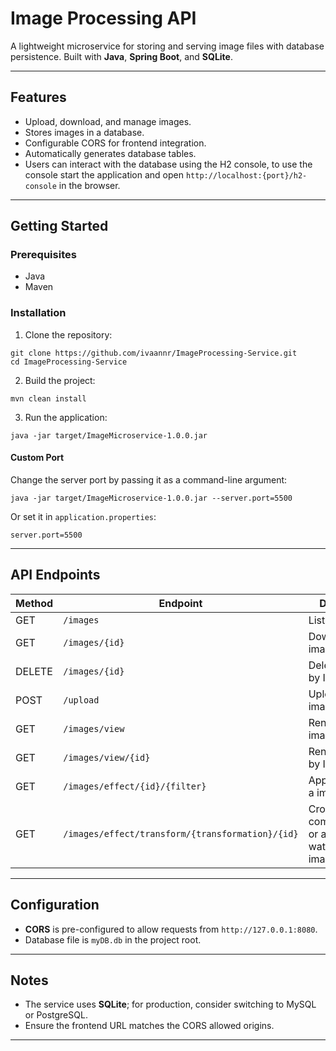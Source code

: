 <h1 id="image-microservice-api">Image Processing API</h1>
<p>A lightweight microservice for storing and serving image files with database persistence. Built with <strong>Java</strong>, <strong>Spring Boot</strong>, and <strong>SQLite</strong>.</p>
<hr />
<h2 id="features">Features</h2>
<ul>
<li>Upload, download, and manage images.</li>
<li>Stores images in a database.</li>
<li>Configurable CORS for frontend integration.</li>
<li>Automatically generates database tables.</li>
<li>Users can interact with the database using the H2 console, to use the console start the application and open <code>http://localhost:{port}/h2-console</code> in the browser.</li>
</ul>
<hr />
<h2 id="getting-started">Getting Started</h2>
<h3 id="prerequisites">Prerequisites</h3>
<ul>
<li>Java</li>
<li>Maven</li>
</ul>
<h3 id="installation">Installation</h3>
<ol>
<li>Clone the repository:</li>
</ol>
<pre><code class="language-bash">git clone https://github.com/ivaannr/ImageProcessing-Service.git
cd ImageProcessing-Service
</code></pre>
<ol start="2">
<li>Build the project:</li>
</ol>
<pre><code class="language-bash">mvn clean install
</code></pre>
<ol start="3">
<li>Run the application:</li>
</ol>
<pre><code class="language-bash">java -jar target/ImageMicroservice-1.0.0.jar
</code></pre>
<h4 id="custom-port">Custom Port</h4>
<p>Change the server port by passing it as a command-line argument:</p>
<pre><code class="language-bash">java -jar target/ImageMicroservice-1.0.0.jar --server.port=5500
</code></pre>
<p>Or set it in <code>application.properties</code>:</p>
<pre><code class="language-properties">server.port=5500
</code></pre>
<hr />
<h2 id="api-endpoints">API Endpoints</h2>
<table>
<thead>
<tr>
<th>Method</th>
<th>Endpoint</th>
<th>Description</th>
</tr>
</thead>
<tbody>
<tr>
<td>GET</td>
<td><code>/images</code></td>
<td>List all images</td>
</tr>
<tr>
<td>GET</td>
<td><code>/images/{id}</code></td>
<td>Download an image by ID</td>
</tr>
<tr>
<td>DELETE</td>
<td><code>/images/{id}</code></td>
<td>Delete an image by ID</td>
</tr>
<tr>
<td>POST</td>
<td><code>/upload</code></td>
<td>Upload a new image</td>
</tr>
<tr>
<tr>
<td>GET</td>
<td><code>/images/view</code></td>
<td>Render all images</td>
</tr>
<tr>
<td>GET</td>
<td><code>/images/view/{id}</code></td>
<td>Render a image by ID</td>
</tr>
<td>GET</td>
<td><code>/images/effect/{id}/{filter}</code></td>
<td>Apply a filter to a image by ID</td>
</tr>
<tr>
<td>GET</td>
<td><code>/images/effect/transform/{transformation}/{id}</code></td>
<td>Crop, rotate, compress/resize or add a watermark to a image by ID</td>
</tr>
</tbody>
</table>
<hr />
<h2 id="configuration">Configuration</h2>
<ul>
<li><strong>CORS</strong> is pre-configured to allow requests from <code>http://127.0.0.1:8080</code>.</li>
<li>Database file is <code>myDB.db</code> in the project root.</li>
</ul>
<hr />
<h2 id="notes">Notes</h2>
<ul>
<li>The service uses <strong>SQLite</strong>; for production, consider switching to MySQL or PostgreSQL.</li>
<li>Ensure the frontend URL matches the CORS allowed origins.</li>
</ul>
<hr />



